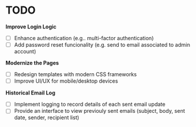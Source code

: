 # TODO

**Improve Login Logic**
- [ ] Enhance authentication (e.g.. multi-factor authentication)
- [ ] Add password reset funcionality (e.g. send to email associated to admin account)

**Modernize the Pages**
- [ ] Redesign templates with modern CSS frameworks
- [ ] Improve UI/UX for mobile/desktop devices

**Historical Email Log**
- [ ] Implement logging to record details of each sent email update
- [ ] Provide an interface to view previouly sent emails (subject, body, sent date, sender, recipient list)